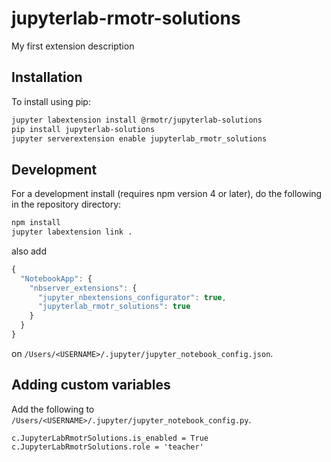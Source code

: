 # jupyterlab-rmotr-solutions

My first extension description


## Installation

To install using pip:

```bash
jupyter labextension install @rmotr/jupyterlab-solutions
pip install jupyterlab-solutions
jupyter serverextension enable jupyterlab_rmotr_solutions
```

## Development

For a development install (requires npm version 4 or later), do the following in the repository directory:

```bash
npm install
jupyter labextension link .
```

also add 
```javascript
{
  "NotebookApp": {
    "nbserver_extensions": {
      "jupyter_nbextensions_configurator": true,
      "jupyterlab_rmotr_solutions": true
    }
  }
}
```
on `/Users/<USERNAME>/.jupyter/jupyter_notebook_config.json`.

## Adding custom variables

Add the following to `/Users/<USERNAME>/.jupyter/jupyter_notebook_config.py`.
```
c.JupyterLabRmotrSolutions.is_enabled = True
c.JupyterLabRmotrSolutions.role = 'teacher'
```

